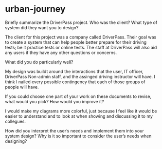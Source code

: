 # urban-journey

Briefly summarize the DriverPass project. Who was the client? What type of system did they want you to design?

The client for this project was a company called DriverPass. Their goal was to create a system that can help people better prepare for their driving tests; be it practice tests or online tests. The staff at DriverPass will also aid any users if they have any other questions or concerns.

What did you do particularly well?

My design was buildt around the interactions that the user, IT officer, DriverPass Non-admin staff, and the assinged driving instructor will have. I think I nailed every possible contingency that each of those groups of people will have.

If you could choose one part of your work on these documents to revise, what would you pick? How would you improve it?

I would make my diagrams more colorful, just because I feel like it would be easier to understand and to look at when showing and discussing it to my collegues.

How did you interpret the user’s needs and implement them into your system design? Why is it so important to consider the user’s needs when designing?


